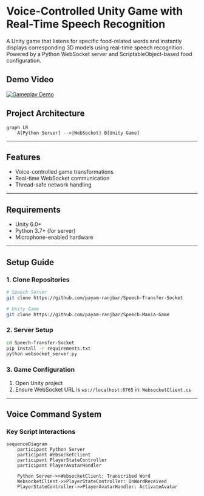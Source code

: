 ﻿
# Voice-Controlled Unity Game with Real-Time Speech Recognition

A Unity game that listens for specific food-related words and instantly displays corresponding 3D models using real-time speech recognition. Powered by a Python WebSocket server and ScriptableObject-based food configuration.


## Demo Video
[![Gameplay Demo](https://payam.pro/wp-content/uploads/2025/02/vlcsnap-2025-02-27-16h29m05s831.png)](https://youtu.be/xzN17zT2pTU)

## Project Architecture
```mermaid
graph LR
    A[Python Server] -->|WebSocket| B[Unity Game]
```

---

## Features
- Voice-controlled game transformations
- Real-time WebSocket communication
- Thread-safe network handling
---

## Requirements
- Unity 6.0+
- Python 3.7+ (for server)
- Microphone-enabled hardware

---

## Setup Guide

### 1. Clone Repositories
```bash
# Speech Server
git clone https://github.com/payam-ranjbar/Speech-Transfer-Socket

# Unity Game
git clone https://github.com/payam-ranjbar/Speech-Mania-Game
```

### 2. Server Setup
```bash
cd Speech-Transfer-Socket
pip install -r requirements.txt
python websocket_server.py
```

### 3. Game Configuration
1. Open Unity project
2. Ensure WebSocket URL is `ws://localhost:8765` in: `WebsocketClient.cs`
---

## Voice Command System

### Key Script Interactions
```mermaid
sequenceDiagram
    participant Python Server
    participant WebsocketClient
    participant PlayerStateController
    participant PlayerAvatarHandler
    
    Python Server->>WebsocketClient: Transcribed Word
    WebsocketClient->>PlayerStateController: OnWordReceived
    PlayerStateController->>PlayerAvatarHandler: ActivateAvatar
```
